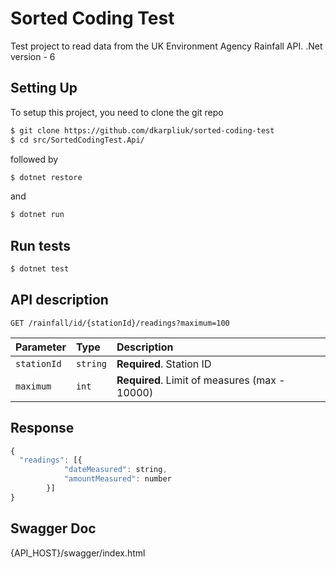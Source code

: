 # Sorted Coding Test

Test project to read data from the UK Environment Agency Rainfall API.
.Net version - 6

## Setting Up

To setup this project, you need to clone the git repo

```sh
$ git clone https://github.com/dkarpliuk/sorted-coding-test
$ cd src/SortedCodingTest.Api/
```

followed by

```sh
$ dotnet restore
```

and

```sh
$ dotnet run
```

## Run tests

```sh
$ dotnet test
```

## API description

```http
GET /rainfall/id/{stationId}/readings?maximum=100
```

| Parameter   | Type     | Description                                    |
| :---------- | :------- | :--------------------------------------------- |
| `stationId` | `string` | **Required**. Station ID                       |
| `maximum`   | `int`    | **Required**. Limit of measures (max - 10000)  |

## Response

```javascript
{
  "readings": [{
            "dateMeasured": string,
            "amountMeasured": number
        }]
}
```

## Swagger Doc

{API_HOST}/swagger/index.html

